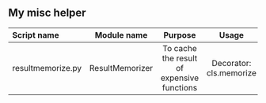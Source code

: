 ## My misc helper

| Script name  | Module name  | Purpose | Usage |
| :------------ |:---------------:| :--------------------: | :------------------:|
| resultmemorize.py | ResultMemorizer | To cache the result of expensive functions | Decorator: cls.memorize |
